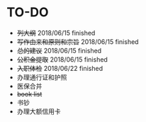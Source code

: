# TO-DO

* ~~列大纲~~ 2018/06/15 finished
* ~~写作由来和原则和宗旨~~ 2018/06/15 finished
* ~~总的建议~~ 2018/06/15 finished
* ~~公积金提取~~ 2018/06/15 finished
* ~~入职体检~~ 2018/06/22 finished
* 办理通行证和护照
* 医保合并
* ~~book list~~
* 书钞
* 办理大额信用卡

